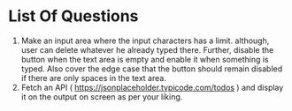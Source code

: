 # List Of Questions
1. Make an input area where the input characters has a limit. although, user can delete whatever he already typed there. Further, disable the button 
when the text area is empty and enable it when something is typed. Also cover the edge case that the button should remain disabled if there are only spaces in the text area.
2. Fetch an API ( https://jsonplaceholder.typicode.com/todos ) and display it on the output on screen as per your liking.

